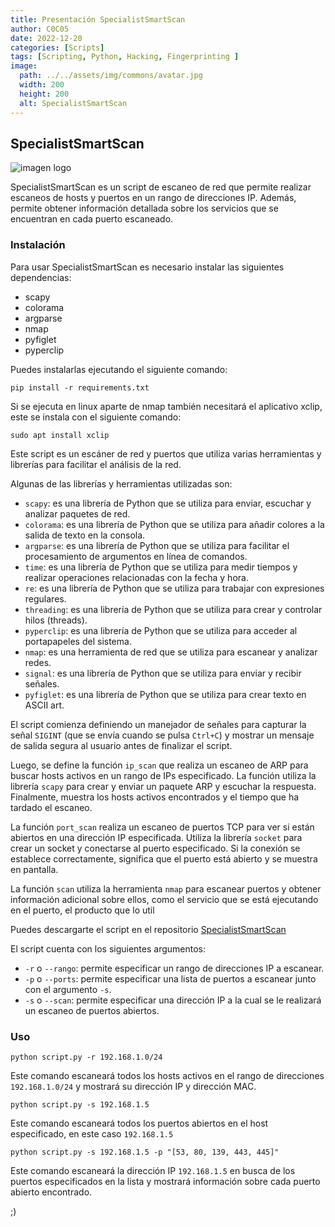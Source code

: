 ```yaml
---
title: Presentación SpecialistSmartScan
author: C0C05
date: 2022-12-20
categories: [Scripts]
tags: [Scripting, Python, Hacking, Fingerprinting ]
image:
  path: ../../assets/img/commons/avatar.jpg
  width: 200
  height: 200
  alt: SpecialistSmartScan
---
```

## SpecialistSmartScan ##

![imagen logo](../../assets/img/commons/Specialist.JPG)

SpecialistSmartScan es un script de escaneo de red que permite realizar escaneos de hosts y puertos en un rango de direcciones IP. Además, permite obtener información detallada sobre los servicios que se encuentran en cada puerto escaneado.

### Instalación

Para usar SpecialistSmartScan es necesario instalar las siguientes dependencias:

* scapy
* colorama
* argparse
* nmap
* pyfiglet
* pyperclip

Puedes instalarlas ejecutando el siguiente comando:

```pip install -r requirements.txt```

Si se ejecuta en linux aparte de nmap también necesitará el aplicativo xclip, este se instala con el siguiente comando:

```sudo apt install xclip```

Este script es un escáner de red y puertos que utiliza varias herramientas y librerías para facilitar el análisis de la red. 

Algunas de las librerías y herramientas utilizadas son:
- `scapy`: es una librería de Python que se utiliza para enviar, escuchar y analizar paquetes de red. 
- `colorama`: es una librería de Python que se utiliza para añadir colores a la salida de texto en la consola.
- `argparse`: es una librería de Python que se utiliza para facilitar el procesamiento de argumentos en línea de comandos.
- `time`: es una librería de Python que se utiliza para medir tiempos y realizar operaciones relacionadas con la fecha y hora.
- `re`: es una librería de Python que se utiliza para trabajar con expresiones regulares.
- `threading`: es una librería de Python que se utiliza para crear y controlar hilos (threads).
- `pyperclip`: es una librería de Python que se utiliza para acceder al portapapeles del sistema.
- `nmap`: es una herramienta de red que se utiliza para escanear y analizar redes.
- `signal`: es una librería de Python que se utiliza para enviar y recibir señales.
- `pyfiglet`: es una librería de Python que se utiliza para crear texto en ASCII art.

El script comienza definiendo un manejador de señales para capturar la señal `SIGINT` (que se envía cuando se pulsa `Ctrl+C`) y mostrar un mensaje de salida segura al usuario antes de finalizar el script.

Luego, se define la función `ip_scan` que realiza un escaneo de ARP para buscar hosts activos en un rango de IPs especificado. La función utiliza la librería `scapy` para crear y enviar un paquete ARP y escuchar la respuesta. Finalmente, muestra los hosts activos encontrados y el tiempo que ha tardado el escaneo.

La función `port_scan` realiza un escaneo de puertos TCP para ver si están abiertos en una dirección IP especificada. Utiliza la librería `socket` para crear un socket y conectarse al puerto especificado. Si la conexión se establece correctamente, significa que el puerto está abierto y se muestra en pantalla.

La función `scan` utiliza la herramienta `nmap` para escanear puertos y obtener información adicional sobre ellos, como el servicio que se está ejecutando en el puerto, el producto que lo util

Puedes descargarte el script en el repositorio [SpecialistSmartScan](https://github.com/C0C05/SpecialistSmartScan)


El script cuenta con los siguientes argumentos:

- `-r` o `--rango`: permite especificar un rango de direcciones IP a escanear.
- `-p` o `--ports`: permite especificar una lista de puertos a escanear junto con el argumento `-s`.
- `-s` o `--scan`: permite especificar una dirección IP a la cual se le realizará un escaneo de puertos abiertos.

### Uso

```python script.py -r 192.168.1.0/24```

Este comando escaneará todos los hosts activos en el rango de direcciones `192.168.1.0/24` y mostrará su dirección IP y dirección MAC.

```python script.py -s 192.168.1.5```

Este comando escaneará todos los puertos abiertos en el host especificado, en este caso `192.168.1.5`

```python script.py -s 192.168.1.5 -p "[53, 80, 139, 443, 445]"```

Este comando escaneará la dirección IP `192.168.1.5` en busca de los puertos especificados en la lista y mostrará información sobre cada puerto abierto encontrado.

;)
